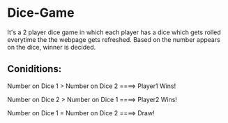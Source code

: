 # Dice-Game

It's a 2 player dice game in which each player has a dice which gets rolled everytime the the webpage gets refreshed. Based on the number appears on the dice, winner is decided.


Coniditions:
-----------
Number on Dice 1 > Number on Dice 2 ====> Player1 Wins!

Number on Dice 2 > Number on Dice 1 ====> Player2 Wins!

Number on Dice 1 = Number on Dice 2 ====> Draw!
